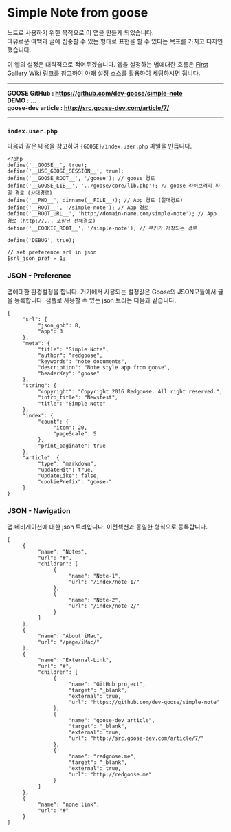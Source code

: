 # Simple Note from goose

노트로 사용하기 위한 목적으로 이 앱을 만들게 되었습니다.  
여유로운 여백과 글에 집중할 수 있는 형태로 표현을 할 수 있다는 목표를 가지고 디자인했습니다.

이 앱의 설정은 대략적으로 적어두겠습니다. 앱을 설정하는 법에대한 흐름은 [First Gallery Wiki](https://github.com/dev-goose/app-first-gallery/wiki) 링크를 참고하여 아래 설정 소스를 활용하여 세팅하시면 됩니다.


------------------------

__GOOSE GitHub : https://github.com/dev-goose/simple-note__  
__DEMO : ...__  
__goose-dev article : http://src.goose-dev.com/article/7/__

------------------------


### `index.user.php`

다음과 같은 내용을 참고하여 `{GOOSE}/index.user.php` 파일을 만듭니다.

```
<?php
define('__GOOSE__', true);
define('__USE_GOOSE_SESSION__', true);
define('__GOOSE_ROOT__', '/goose'); // goose 경로
define('__GOOSE_LIB__', '../goose/core/lib.php'); // goose 라이브러리 파일 경로 (상대경로)
define('__PWD__', dirname(__FILE__)); // App 경로 (절대경로)
define('__ROOT__', '/simple-note'); // App 경로
define('__ROOT_URL__', 'http://domain-name.com/simple-note'); // App 경로 (http://... 포함된 전체경로)
define('__COOKIE_ROOT__', '/simple-note'); // 쿠키가 저장되는 경로

define('DEBUG', true);

// set preference srl in json
$srl_json_pref = 1;
```


### JSON - Preference

앱에대한 환경설정을 합니다. 거기에서 사용되는 설정값은 Goose의 JSON모듈에서 글을 등록합니다. 샘플로 사용할 수 있는 json 트리는 다음과 같습니다.

```
{
     "srl": {
          "json_gnb": 8,
          "app": 3
     },
     "meta": {
          "title": "Simple Note",
          "author": "redgoose",
          "keywords": "note documents",
          "description": "Note style app from goose",
          "headerKey": "goose"
     },
     "string": {
          "copyright": "Copyright 2016 Redgoose. All right reserved.",
          "intro_title": "Newstest",
          "title": "Simple Note"
     },
     "index": {
          "count": {
               "item": 20,
               "pageScale": 5
          },
          "print_paginate": true
     },
     "article": {
          "type": "markdown",
          "updateHit": true,
          "updateLike": false,
          "cookiePrefix": "goose-"
     }
}
```


### JSON - Navigation

앱 네비게이션에 대한 json 트리입니다. 이전섹션과 동일한 형식으로 등록합니다.

```
[
     {
          "name": "Notes",
          "url": "#",
          "children": [
               {
                    "name": "Note-1",
                    "url": "/index/note-1/"
               },
               {
                    "name": "Note-2",
                    "url": "/index/note-2/"
               }
          ]
     },
     {
          "name": "About iMac",
          "url": "/page/iMac/"
     },
     {
          "name": "External-Link",
          "url": "#",
          "children": [
               {
                    "name": "GitHub project",
                    "target": "_blank",
                    "external": true,
                    "url": "https://github.com/dev-goose/simple-note"
               },
               {
                    "name": "goose-dev article",
                    "target": "_blank",
                    "external": true,
                    "url": "http://src.goose-dev.com/article/7/"
               },
               {
                    "name": "redgoose.me",
                    "target": "_blank",
                    "external": true,
                    "url": "http://redgoose.me"
               }
          ]
     },
     {
          "name": "none link",
          "url": "#"
     }
]
```

